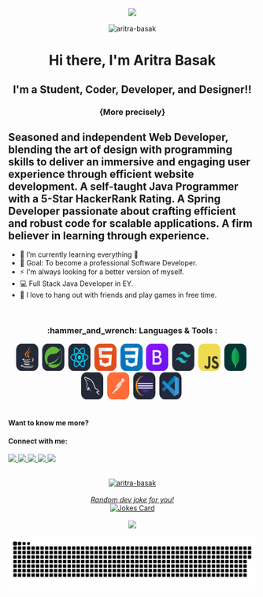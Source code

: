 <div align="center" > <img  src="https://github.com/Aritra-Basak/Repo_items/blob/main/hello-there-hi.gif" /> </div>
<p align="center"> <img src="https://komarev.com/ghpvc/?username=aritra-basak&label=Profile%20views&color=0e75b6&style=flat" alt="aritra-basak" /> </p>
<h1 align="center"> Hi there, I'm Aritra Basak </h1> 
<h2 align="center">I'm a Student, Coder, Developer, and Designer!!</h2>
<h3 align='center'>{More precisely}</h3>
<h2> Seasoned and independent Web Developer, blending the art of design with programming skills to deliver an immersive and engaging user experience through efficient website development. A self-taught Java Programmer with a 5-Star HackerRank Rating. A Spring Developer passionate about crafting efficient and robust code for scalable applications. A firm believer in learning through experience.
</h2>

- 🌱 I’m currently learning everything 🤣
- 🥅 Goal: To become a professional Software Developer.
- ⚡ I'm always looking for a better version of myself.
- 💻 Full Stack Java Developer in EY.
- 👯 I love to hang out with friends and play games in free time.

<br>

<div align="center">
  
 <h3> :hammer_and_wrench: Languages & Tools :</h3>
<img src="https://github.com/tandpfun/skill-icons/blob/main/icons/Java-Dark.svg" title="Java" alt="Java" width="45" height="55"/>&nbsp;
<img src="https://github.com/tandpfun/skill-icons/blob/main/icons/Spring-Dark.svg" title="Spring_Boot" alt="Spring_Boot" width="45" height="55"/>&nbsp;
<img src="https://github.com/tandpfun/skill-icons/blob/main/icons/React-Dark.svg" title="React_Js" alt="React_Js" width="45" height="55"/>&nbsp;
<img src="https://github.com/tandpfun/skill-icons/blob/main/icons/HTML.svg" title="HTML5" alt="HTML5" width="45" height="55"/>&nbsp;
<img src="https://github.com/tandpfun/skill-icons/blob/main/icons/CSS.svg" title="CSS3" alt="CSS3" width="45" height="55"/>&nbsp;
<img src="https://github.com/tandpfun/skill-icons/blob/main/icons/Bootstrap.svg" title="BootsTrap" alt="BootsTrap" width="45" height="55"/>&nbsp;
<img src="https://github.com/tandpfun/skill-icons/blob/main/icons/TailwindCSS-Dark.svg" title="TailwindCss" alt="TailwindCss" width="45" height="55"/>&nbsp;
<img src="https://github.com/tandpfun/skill-icons/blob/main/icons/JavaScript.svg" title="JavaScript" alt="JavaScript" width="45" height="55"/>&nbsp;
<img src="https://github.com/tandpfun/skill-icons/blob/main/icons/MongoDB.svg" title="MongoDB" alt="MongoDB" width="45" height="55"/>&nbsp;
<img src="https://github.com/tandpfun/skill-icons/blob/main/icons/MySQL-Dark.svg" title="MySQL" alt="MySQL" width="45" height="55"/>&nbsp;
<img src="https://github.com/tandpfun/skill-icons/blob/main/icons/Postman.svg" title="Postman" alt="Postman" width="45" height="55"/>&nbsp;
<img src="https://github.com/tandpfun/skill-icons/blob/main/icons/Eclipse-Dark.svg" title="Eclipse" alt="Eclipse" width="45" height="55"/>&nbsp;
<img src="https://github.com/tandpfun/skill-icons/blob/main/icons/VSCode-Dark.svg" title="VsCode" alt="VsCode" width="45" height="55"/>&nbsp;



</div>

<br>

<h4>Want to know me more?</h4>
<h4>Connect with me:</h4>

<a href="https://www.linkedin.com/in/aritra-basak-java-web-dev" target="_blank"><img src="https://img.shields.io/badge/LinkedIn-0077B5?style=for-the-badge&logo=linkedin&logoColor=white" />
 <a href="https://www.hackerrank.com/basakaritra10" target="_blank"><img src="https://img.shields.io/badge/-Hackerrank-2EC866?style=for-the-badge&logo=HackerRank&logoColor=white" />
<a href="https://twitter.com/im_aritra10" target="_blank"><img src="https://img.shields.io/badge/Twitter-1DA1F2?style=for-the-badge&logo=twitter&logoColor=white" />
<a href="https://www.instagram.com/the_chemical_cocktail/" target="_blank"><img src="https://img.shields.io/badge/Instagram-E4405F?style=for-the-badge&logo=instagram&logoColor=white" /> 
<a href="https://open.spotify.com/playlist/5rosPkkxL8R6vQXqFm3n8M?si=89c1731a378f4e4e&nd=1" target="_blank"> <img src="https://img.shields.io/badge/Spotify-1ED760?style=for-the-badge&logo=spotify&logoColor=white" /> 
  






<br>
<div align="center"><img  src="https://github-readme-streak-stats.herokuapp.com/?user=aritra-basak&" alt="aritra-basak" /></div>
<br>

<div align="center"><i>Random dev joke for you!</i><br> <img src="https://readme-jokes.vercel.app/api?hideBorder"alt="Jokes Card"/> </div>
<br>

<div align="center"> <img src="https://github.com/Aritra-Basak/Repo_items/blob/main/coding.gif" /> <br>

  <a href=# ><img src="contributions.svg"></a> </div>




